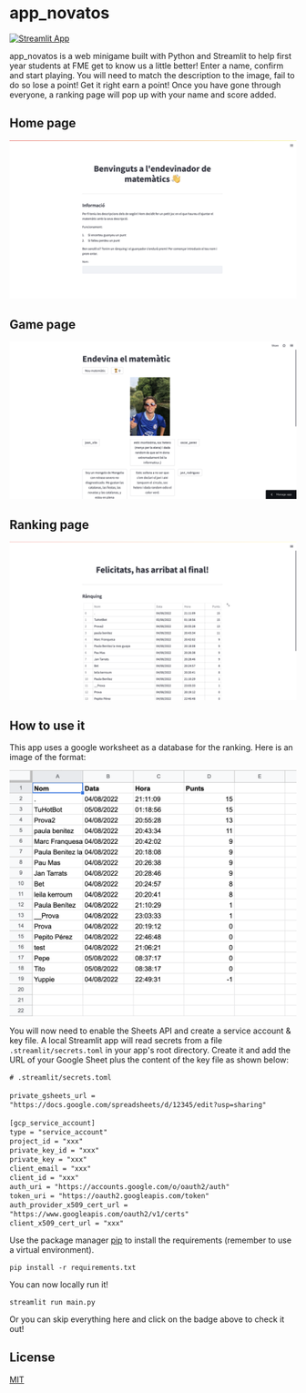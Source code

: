 # app_novatos
[![Streamlit App](https://static.streamlit.io/badges/streamlit_badge_black_white.svg)](https://maframo-app-novatos-test-main-9ylu8v.streamlitapp.com)

app_novatos is a web minigame built with Python and Streamlit to help first year students at FME get to know us a little better! Enter a name, confirm and start playing. You will need to match the description to the image, fail to do so lose a point! Get it right earn a point! Once you have gone through everyone, a ranking page will pop up with your name and score added.

## Home page
![plot](./resources/readme/home.png)

## Game page
![plot](./resources/readme/game.png)

## Ranking page
![plot](./resources/readme/ranking.png)

## How to use it

This app uses a google worksheet as a database for the ranking. Here is an image of the format:

![plot](./resources/readme/worksheet.png)

You will now need to enable the Sheets API and create a service account & key file. A local Streamlit app will read secrets from a file `.streamlit/secrets.toml` in your app's root directory. Create it and add the URL of your Google Sheet plus the content of the key file as shown below:

```
# .streamlit/secrets.toml

private_gsheets_url = "https://docs.google.com/spreadsheets/d/12345/edit?usp=sharing"

[gcp_service_account]
type = "service_account"
project_id = "xxx"
private_key_id = "xxx"
private_key = "xxx"
client_email = "xxx"
client_id = "xxx"
auth_uri = "https://accounts.google.com/o/oauth2/auth"
token_uri = "https://oauth2.googleapis.com/token"
auth_provider_x509_cert_url = "https://www.googleapis.com/oauth2/v1/certs"
client_x509_cert_url = "xxx"
```

Use the package manager [pip](https://pip.pypa.io/en/stable/) to install the requirements (remember to use a virtual environment).

```
pip install -r requirements.txt
```

You can now locally run it!

```
streamlit run main.py
```

Or you can skip everything here and click on the badge above to check it out!

## License
[MIT](https://choosealicense.com/licenses/mit/)